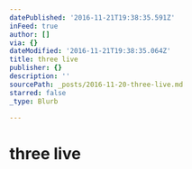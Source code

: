 ```yaml
---
datePublished: '2016-11-21T19:38:35.591Z'
inFeed: true
author: []
via: {}
dateModified: '2016-11-21T19:38:35.064Z'
title: three live
publisher: {}
description: ''
sourcePath: _posts/2016-11-20-three-live.md
starred: false
_type: Blurb

---
```

# three live